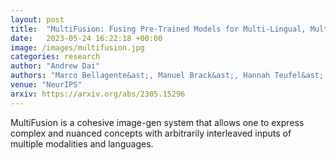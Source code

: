 ```yaml
---
layout: post
title:  "MultiFusion: Fusing Pre-Trained Models for Multi-Lingual, Multi-Modal Image Generation"
date:   2023-05-24 16:22:18 +00:00
image: /images/multifusion.jpg
categories: research
author: "Andrew Dai"
authors: "Marco Bellagente&ast;, Manuel Brack&ast;, Hannah Teufel&ast;, Felix Friedrich, Björn Deiseroth, Constantin Eichenberg, <strong>Andrew Dai</strong>, Robert Baldock, Souradeep Nanda, Koen Oostermeijer, Andres Felipe Cruz-Salinas, Patrick Schramowski, Kristian Kersting, Samuel Weinbach"
venue: "NeurIPS"
arxiv: https://arxiv.org/abs/2305.15296
---
```

MultiFusion is a cohesive image-gen system that allows one to express complex and nuanced concepts with arbitrarily interleaved inputs of multiple modalities and languages.